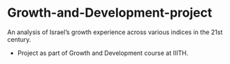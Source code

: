# Growth-and-Development-project
An analysis of Israel’s growth experience across various indices in the 21st century. 
- Project as part of Growth and Development course at IIITH. 
